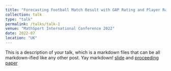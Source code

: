 ```yaml
---
title: "Forecasting Football Match Result with GAP Rating and Player Rating"
collection: talk
type: "talk"
permalink: /talks/talk-1
venue: "MathSport International Conference 2022"
date: 2022-07
location: "UK"
---
```


This is a description of your talk, which is a markdown files that can be all markdown-ified like any other post. Yay markdown!
[slide](https://www.dropbox.com/s/3dm23prxjdlgp0n/MathSport_int_2022_Calvin_ppt.pdf?dl=0) and [proceeding paper](https://www.dropbox.com/s/8c5r29gx0wx4jvf/MathSport_Int_2022_Calvin.pdf?dl=0)
